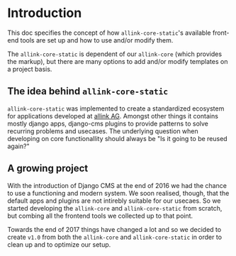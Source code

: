 # Introduction

This doc specifies the concept of how `allink-core-static`'s available front-end tools are set up and how to use and/or modify them.

The `allink-core-static` is dependent of our `allink-core` (which provides the markup), but there are many options to add and/or modify templates on a project basis.

## The idea behind `allink-core-static`

`allink-core-static` was implemented to create a standardized ecosystem for applications developed at [allink AG](https://www.allink.ch). Amongst other things it contains mostly django apps, django-cms plugins to provide patterns to solve recurring problems and usecases. The underlying question when developing on core functionallity should always be "Is it going to be reused again?"

## A growing project

With the introduction of Django CMS at the end of 2016 we had the chance to use a functioning and modern system. We soon realised, though, that the default apps and plugins are not intirebly suitable for our usecaes. So we started developing the `allink-core` and `allink-core-static` from scratch, but combing all the frontend tools we collected up to that point.

Towards the end of 2017 things have changed a lot and so we decided to create `v1.0` from both the `allink-core` and `allink-core-static` in order to clean up and to optimize our setup.
